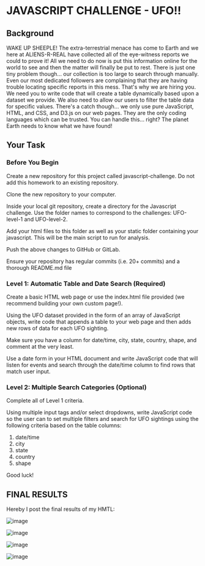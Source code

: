 # JAVASCRIPT CHALLENGE - UFO!!

## Background
WAKE UP SHEEPLE! The extra-terrestrial menace has come to Earth and we here at ALIENS-R-REAL have collected all of the eye-witness reports we could to prove it! All we need to do now is put this information online for the world to see and then the matter will finally be put to rest.
There is just one tiny problem though... our collection is too large to search through manually. Even our most dedicated followers are complaining that they are having trouble locating specific reports in this mess.
That's why we are hiring you. We need you to write code that will create a table dynamically based upon a dataset we provide. We also need to allow our users to filter the table data for specific values. There's a catch though... we only use pure JavaScript, HTML, and CSS, and D3.js on our web pages. They are the only coding languages which can be trusted.
You can handle this... right? The planet Earth needs to know what we have found!

## Your Task
### Before You Begin

Create a new repository for this project called javascript-challenge. Do not add this homework to an existing repository.

Clone the new repository to your computer.

Inside your local git repository, create a directory for the Javascript challenge. Use the folder names to correspond to the challenges: UFO-level-1 and UFO-level-2.

Add your html files to this folder as well as your static folder containing your javascript. This will be the main script to run for analysis.

Push the above changes to GitHub or GitLab.

Ensure your repository has regular commits (i.e. 20+ commits) and a thorough README.md file

### Level 1: Automatic Table and Date Search (Required)

Create a basic HTML web page or use the index.html file provided (we recommend building your own custom page!).

Using the UFO dataset provided in the form of an array of JavaScript objects, write code that appends a table to your web page and then adds new rows of data for each UFO sighting.

Make sure you have a column for date/time, city, state, country, shape, and comment at the very least.

Use a date form in your HTML document and write JavaScript code that will listen for events and search through the date/time column to find rows that match user input.

### Level 2: Multiple Search Categories (Optional)


Complete all of Level 1 criteria.


Using multiple input tags and/or select dropdowns, write JavaScript code so the user can to set multiple filters and search for UFO sightings using the following criteria based on the table columns:

1) date/time
2) city
3) state
4) country
5) shape


Good luck!

## FINAL RESULTS
Hereby I post the final results of my HMTL: 

![image](https://user-images.githubusercontent.com/75512037/115798783-abf33300-a39c-11eb-93c6-c476a08794f4.png)


![image](https://user-images.githubusercontent.com/75512037/115798823-c88f6b00-a39c-11eb-9120-624a201d1f5a.png)


![image](https://user-images.githubusercontent.com/75512037/115798867-e8bf2a00-a39c-11eb-855d-bb0e89a4bac3.png)

![image](https://user-images.githubusercontent.com/75512037/115798928-055b6200-a39d-11eb-8d81-a03f5efd25cc.png)
